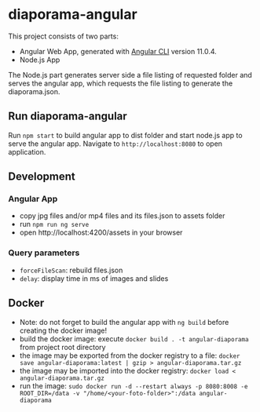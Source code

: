 # diaporama-angular

This project consists of two parts:

* Angular Web App, generated with [Angular CLI](https://github.com/angular/angular-cli) version 11.0.4.
* Node.js App

The Node.js part generates server side a file listing of requested folder and serves the angular app, which requests the
file listing to generate the diaporama.json.

## Run diaporama-angular

Run `npm start` to build angular app to dist folder and start node.js app to serve the angular app. Navigate
to `http://localhost:8080` to open application.

## Development

### Angular App

* copy jpg files and/or mp4 files and its files.json to assets folder
* run `npm run ng serve`
* open http://localhost:4200/assets in your browser

### Query parameters

* `forceFileScan`: rebuild files.json
* `delay`: display time in ms of images and slides

## Docker
* Note: do not forget to build the angular app with `ng build` before creating the docker image!
* build the docker image: execute `docker build . -t angular-diaporama` from project root directory
* the image may be exported from the docker registry to a file: `docker save angular-diaporama:latest | gzip > angular-diaporama.tar.gz`
* the image may be imported into the docker registry: `docker load < angular-diaporama.tar.gz`
* run the image: `sudo docker run -d --restart always -p 8080:8008 -e ROOT_DIR=/data -v "/home/<your-foto-folder>":/data angular-diaporama`
